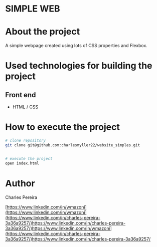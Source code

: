 # SIMPLE WEB

# About the project

A simple webpage created using lots of CSS properties and Flexbox. 

# Used technologies for building the project 

## Front end
- HTML / CSS

# How to execute the project

```bash
# clone repository
git clone git@github.com:charlesmyller22/website_simples.git


# execute the project
open index.html
```

# Author

Charles Pereira

[https://www.linkedin.com/in/wmazoni](https://www.linkedin.com/in/wmazoni](https://www.linkedin.com/in/charles-pereira-3a36a9257/)https://www.linkedin.com/in/charles-pereira-3a36a9257/)https://www.linkedin.com/in/wmazoni](https://www.linkedin.com/in/charles-pereira-3a36a9257/)https://www.linkedin.com/in/charles-pereira-3a36a9257/

